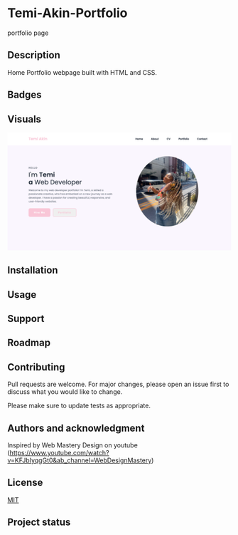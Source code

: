 # Temi-Akin-Portfolio
portfolio page

## Description
Home Portfolio webpage built with HTML and CSS.

## Badges

## Visuals
<img src="assets/images/screencapture-file-Users-temiakindele-bootcamp-Homework-Temi-Akin-Portfolio-Temi-Akin-Portfolio-html-2023-11-28-16_07_36.png">

## Installation

## Usage

## Support

## Roadmap

## Contributing
Pull requests are welcome. For major changes, please open an issue first to discuss what you would like to change.

Please make sure to update tests as appropriate.

## Authors and acknowledgment
Inspired by Web Mastery Design on youtube (https://www.youtube.com/watch?v=KFJbIyqgGt0&ab_channel=WebDesignMastery)

## License
[MIT](https://choosealicense.com/licenses/mit/)

## Project status